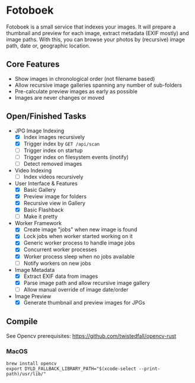 # Fotoboek
Fotoboek is a small service that indexes your images. It will prepare a thumbnail and preview for each image, extract metadata (EXIF mostly) and image paths. With this, you can browse your photos by (recursive) image path, date or, geographic location.

## Core Features
- Show images in chronological order (not filename based)
- Allow recursive image galleries spanning any number of sub-folders
- Pre-calculate preview images as early as possible
- Images are never changes or moved

## Open/Finished Tasks
- JPG Image Indexing
  - [x] Index images recursively
  - [x] Trigger index by `GET /api/scan`
  - [ ] Trigger index on startup
  - [ ] Trigger index on filesystem events (inotify)
  - [ ] Detect removed images
- Video Indexing
  - [ ] Index videos recursively
- User Interface & Features
  - [x] Basic Gallery
  - [x] Preview image for folders
  - [x] Recursive view in Gallery
  - [x] Basic Flashback
  - [ ] Make it pretty
- Worker Framework
  - [x] Create image "jobs" when new image is found
  - [x] Lock jobs when worker started working on it
  - [x] Generic worker process to handle image jobs
  - [x] Concurrent worker processes
  - [x] Worker process sleep when no jobs available
  - [ ] Notify workers on new jobs
- Image Metadata 
  - [x] Extract EXIF data from images
  - [x] Parse image path and allow recursive image gallery
  - [ ] Allow manual override of image date/order
- Image Preview
  - [x] Generate thumbnail and preview images for JPGs

## Compile
See Opencv prerequisites: https://github.com/twistedfall/opencv-rust

### MacOS
```
brew install opencv
export DYLD_FALLBACK_LIBRARY_PATH="$(xcode-select --print-path)/usr/lib/"
```
